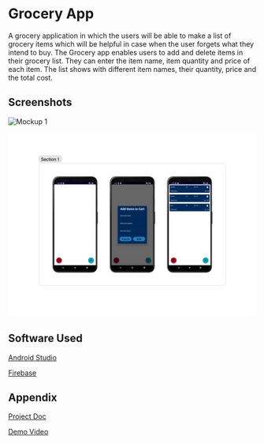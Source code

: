 
# Grocery App

A grocery application in which the users will be able to make a
list of grocery items which will be helpful in case when the user 
forgets what they intend to buy. The Grocery app enables users to 
add and delete items in their grocery list. They can enter the 
item name, item quantity and price of each item. The list shows with 
different item names, their quantity, price and the total cost. 


## Screenshots

![Mockup 1](https://raw.githubusercontent.com/smartinternz02/SPSGP-83606-Virtual-Internship---Android-Application-Development-Using-Kotlin/master/Preview/Mockups/Mockup%201.png)

![Mockup 2](https://github.com/HarshChawla0/Grocery/blob/master/Preview/Mockups/Mockup%202.png?raw=true)
## Software Used

[Android Studio](https://developer.android.com/studio)

[Firebase](https://firebase.google.com/)

## Appendix

[Project Doc](https://drive.google.com/file/d/1nwX1ARrOPk-g6XcoB77a1dVA03XF_sX4/view?usp=sharing)

[Demo Video](https://drive.google.com/file/d/1IHcdss0w9E4fciOYcSeyBa7bofyVeNVU/view?usp=sharing)
